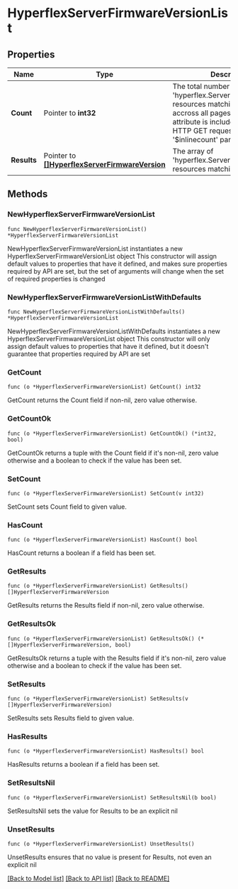 # HyperflexServerFirmwareVersionList

## Properties

Name | Type | Description | Notes
------------ | ------------- | ------------- | -------------
**Count** | Pointer to **int32** | The total number of &#39;hyperflex.ServerFirmwareVersion&#39; resources matching the request, accross all pages. The &#39;Count&#39; attribute is included when the HTTP GET request includes the &#39;$inlinecount&#39; parameter. | [optional] 
**Results** | Pointer to [**[]HyperflexServerFirmwareVersion**](HyperflexServerFirmwareVersion.md) | The array of &#39;hyperflex.ServerFirmwareVersion&#39; resources matching the request. | [optional] 

## Methods

### NewHyperflexServerFirmwareVersionList

`func NewHyperflexServerFirmwareVersionList() *HyperflexServerFirmwareVersionList`

NewHyperflexServerFirmwareVersionList instantiates a new HyperflexServerFirmwareVersionList object
This constructor will assign default values to properties that have it defined,
and makes sure properties required by API are set, but the set of arguments
will change when the set of required properties is changed

### NewHyperflexServerFirmwareVersionListWithDefaults

`func NewHyperflexServerFirmwareVersionListWithDefaults() *HyperflexServerFirmwareVersionList`

NewHyperflexServerFirmwareVersionListWithDefaults instantiates a new HyperflexServerFirmwareVersionList object
This constructor will only assign default values to properties that have it defined,
but it doesn't guarantee that properties required by API are set

### GetCount

`func (o *HyperflexServerFirmwareVersionList) GetCount() int32`

GetCount returns the Count field if non-nil, zero value otherwise.

### GetCountOk

`func (o *HyperflexServerFirmwareVersionList) GetCountOk() (*int32, bool)`

GetCountOk returns a tuple with the Count field if it's non-nil, zero value otherwise
and a boolean to check if the value has been set.

### SetCount

`func (o *HyperflexServerFirmwareVersionList) SetCount(v int32)`

SetCount sets Count field to given value.

### HasCount

`func (o *HyperflexServerFirmwareVersionList) HasCount() bool`

HasCount returns a boolean if a field has been set.

### GetResults

`func (o *HyperflexServerFirmwareVersionList) GetResults() []HyperflexServerFirmwareVersion`

GetResults returns the Results field if non-nil, zero value otherwise.

### GetResultsOk

`func (o *HyperflexServerFirmwareVersionList) GetResultsOk() (*[]HyperflexServerFirmwareVersion, bool)`

GetResultsOk returns a tuple with the Results field if it's non-nil, zero value otherwise
and a boolean to check if the value has been set.

### SetResults

`func (o *HyperflexServerFirmwareVersionList) SetResults(v []HyperflexServerFirmwareVersion)`

SetResults sets Results field to given value.

### HasResults

`func (o *HyperflexServerFirmwareVersionList) HasResults() bool`

HasResults returns a boolean if a field has been set.

### SetResultsNil

`func (o *HyperflexServerFirmwareVersionList) SetResultsNil(b bool)`

 SetResultsNil sets the value for Results to be an explicit nil

### UnsetResults
`func (o *HyperflexServerFirmwareVersionList) UnsetResults()`

UnsetResults ensures that no value is present for Results, not even an explicit nil

[[Back to Model list]](../README.md#documentation-for-models) [[Back to API list]](../README.md#documentation-for-api-endpoints) [[Back to README]](../README.md)


